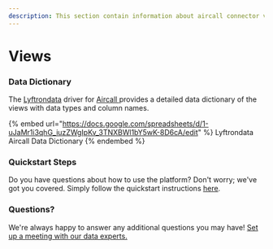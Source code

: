 ```yaml
---
description: This section contain information about aircall connector views information
---
```


# Views

### Data Dictionary

The [Lyftrondata](https://www.lyftrondata.com/) driver for [Aircall](https://www.lyftrondata.com/integration/business-analytics/aircall//)[ ](https://www.lyftrondata.com/integration/aircall/)provides a detailed data dictionary of the views with data types and column names.

{% embed url="https://docs.google.com/spreadsheets/d/1-uJaMr1i3qhG_iuzZWgIpKv_3TNXBWl1bY5wK-8D6cA/edit" %}
Lyftrondata Aircall Data Dictionary
{% endembed %}

### Quickstart Steps

Do you have questions about how to use the platform? Don't worry; we've got you covered. Simply follow the quickstart instructions [here](../README.md).

### Questions? <a href="#questions" id="questions"></a>

We're always happy to answer any additional questions you may have! [Set up a meeting with our data experts.](https://www.lyftrondata.com/book-a-meeting/)


